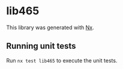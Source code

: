 # lib465

This library was generated with [Nx](https://nx.dev).

## Running unit tests

Run `nx test lib465` to execute the unit tests.
